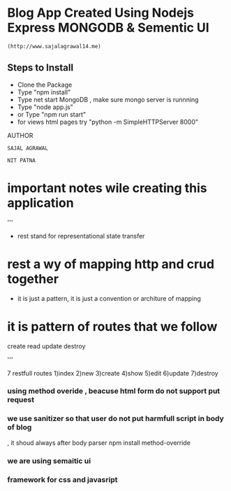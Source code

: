 # Blog App Created Using Nodejs Express  MONGODB & Sementic UI 

```
(http://www.sajalagrawal14.me)
```

## Steps to Install
* Clone the Package
* Type "npm install"
* Type net start MongoDB  , make sure mongo server is runnning
* Type "node app.js"
* or Type "npm run start"
* for views html pages try "python -m SimpleHTTPServer 8000"

AUTHOR
```
SAJAL AGRAWAL

NIT PATNA
```




# important notes wile creating this application

'''

* rest stand for representational state transfer
# rest a wy of mapping http and crud together
* it is just  a pattern, it is just a convention or architure of mapping 
# it is pattern of routes that we follow
create
read
update
destroy

'''

7 restfull routes
1)index
2)new
3)create
4)show
5)edit
6)update
7)destroy


### using method overide , beacuse html form do not support put request

### we use sanitizer so that user do not put harmfull script in body of blog
, it shoud always after body parser
npm install method-override

### we are using semaitic ui
### framework for css and javasript
